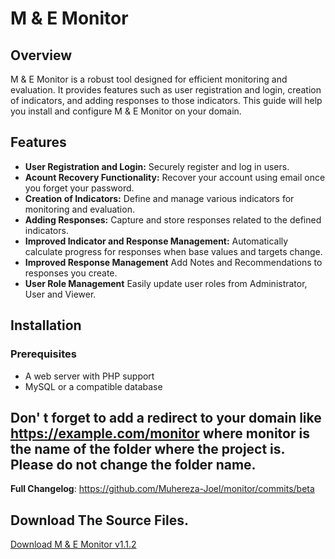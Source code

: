 # M & E Monitor
## Overview
M & E Monitor is a robust tool designed for efficient monitoring and evaluation. It provides features such as user registration and login, creation of indicators, and adding responses to those indicators. This guide will help you install and configure M & E Monitor on your domain.

## Features

- **User Registration and Login:** Securely register and log in users.
- **Acount Recovery Functionality:** Recover your account using email once you forget your password.
- **Creation of Indicators:** Define and manage various indicators for monitoring and evaluation.
- **Adding Responses:** Capture and store responses related to the defined indicators.
- **Improved Indicator and Response Management:** Automatically calculate progress for responses when base values and targets change.
- **Improved Response Management** Add Notes and Recommendations to responses you create.
- **User Role Management** Easily update user roles from Administrator, User and Viewer.


## Installation

### Prerequisites

- A web server with PHP support
- MySQL or a compatible database


## Don' t forget to add a redirect to your domain like https://example.com/monitor where monitor is the name of the folder where the project is. Please do not change the folder name.
**Full Changelog**: https://github.com/Muhereza-Joel/monitor/commits/beta

## Download The Source Files.
[Download M & E Monitor v1.1.2](https://github.com/Muhereza-Joel/monitor/archive/refs/tags/v1.1.2.zip)


